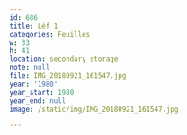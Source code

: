```yaml
---
id: 686
title: Léf 1
categories: Feuilles
w: 33
h: 41
location: secondary storage
note: null
file: IMG_20180921_161547.jpg
year: '1980'
year_start: 1980
year_end: null
image: /static/img/IMG_20180921_161547.jpg

---
```

